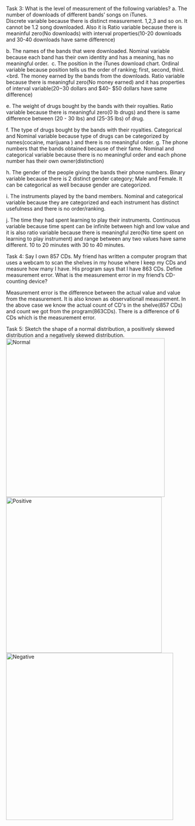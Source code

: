 Task 3: What is the level of measurement of the following variables? 
a. The number of downloads of different bands’ songs on iTunes.<br>
    Discrete variable because there is distinct measurement. 1,2,3 and so on. It cannot be 1.2 song downloaded.
Also it is Ratio variable because there is meaninful zero(No downloads) with interval properties(10-20 downloads and 30-40 downloads have same difference)</br>

b. The names of the bands that were downloaded. 
        Nominal variable because each band has their own identity and has a meaning, has no meaningful order.&nbsp;
c. The position in the iTunes download chart. 
        Ordinal variable because position tells us the order of ranking; first, second, third.
<brd. The money earned by the bands from the downloads. 
        Ratio variable because there is meaningful zero(No money earned) and it has properties of interval variable($20 -$30 dollars and $40- $50 dollars have same difference) 

e. The weight of drugs bought by the bands with their royalties. 
        Ratio variable because there is meaningful zero(0 lb drugs) and there is same difference between (20 - 30 lbs) and (25-35 lbs) of drug.

f. The type of drugs bought by the bands with their royalties. 
        Categorical and Nominal variable because type of drugs can be categorized by names(cocaine, marijuana ) and there is no meaningful order.
g. The phone numbers that the bands obtained because of their fame. 
        Nominal and categorical variable because there is no meaningful order and each phone number has their own owner(distinction)

h. The gender of the people giving the bands their phone numbers.
        Binary variable because there is 2 distinct gender category; Male and Female. It can be categorical as well because gender are categorized.
    
i. The instruments played by the band members.
        Nominal and categorical variable because they are categorized and each instrument has distinct usefulness and there is no order/ranking.

j. The time they had spent learning to play their instruments. 
       Continuous variable because time spent can be infinite between high and low value and it is also ratio variable because there is meaningful zero(No time spent on learning to play instrument) and range between any two values have same different. 10 to 20 minutes with 30 to 40 minutes.

Task 4: Say I own 857 CDs. My friend has written a computer program that uses a webcam to scan the shelves in my house where I keep my CDs and measure how many I have. His program says that I have 863 CDs. Define measurement error. What is the measurement error in my friend’s CD-counting device? 

Measurement error is the difference between the actual value and value from the measurement. It is also known as observationall measurement. In the above case we know the actual count of CD's in the shelve(857 CDs) and count we got from the program(863CDs). There is a difference of 6 CDs which is the measurement error.

Task 5: Sketch the shape of a normal distribution, a positively skewed distribution and a negatively skewed distribution. 
<img width="433" alt="Normal" src="https://user-images.githubusercontent.com/76564460/111915130-256cce00-8a4b-11eb-8f76-548c677b578d.PNG">
<img width="425" alt="Positive" src="https://user-images.githubusercontent.com/76564460/111915133-2aca1880-8a4b-11eb-96fc-9fb90d4f4408.PNG">
<img width="456" alt="Negative" src="https://user-images.githubusercontent.com/76564460/111915140-2e5d9f80-8a4b-11eb-9486-2f5e254e966f.PNG">




